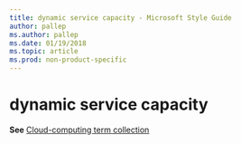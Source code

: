 ```yaml
---
title: dynamic service capacity - Microsoft Style Guide
author: pallep
ms.author: pallep
ms.date: 01/19/2018
ms.topic: article
ms.prod: non-product-specific
---
```


# dynamic service capacity

**See** [Cloud-computing term collection](/style-guide/a-z-word-list-term-collections/term-collections/cloud-computing-terms)
